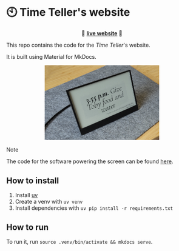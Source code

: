 # :clock10: Time Teller's website

<p align="center">🚀 <a href="https://time-teller.arthurgassner.ch"><strong>live website</strong></a> 🚀</p>

This repo contains the code for the _Time Teller_'s website.

It is built using Material for MkDocs. 

<p align="center"><img src="docs/assets/how_to_build_it/lc-in-sita.jpg" width="60%"><p>


> [!NOTE]  
> The code for the software powering the screen can be found [here](https://github.com/arthurgassner/time-teller).

## How to install 

1. Install [uv](https://docs.astral.sh/uv/) 
2. Create a venv with `uv venv`
3. Install dependencies with `uv pip install -r requirements.txt`

## How to run

To run it, run `source .venv/bin/activate && mkdocs serve`.
